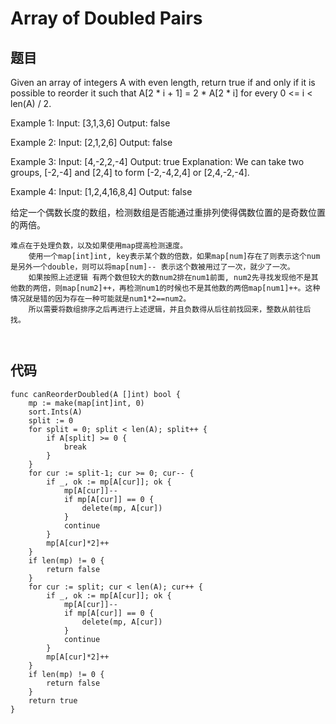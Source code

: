 # Array of Doubled Pairs


## 题目

Given an array of integers A with even length, return true if and only if it is possible to reorder it such that A[2 * i + 1] = 2 * A[2 * i] for every 0 <= i < len(A) / 2.

 

Example 1:
Input: [3,1,3,6]
Output: false

Example 2:
Input: [2,1,2,6]
Output: false

Example 3:
Input: [4,-2,2,-4]
Output: true
Explanation: We can take two groups, [-2,-4] and [2,4] to form [-2,-4,2,4] or [2,4,-2,-4].

Example 4:
Input: [1,2,4,16,8,4]
Output: false

给定一个偶数长度的数组，检测数组是否能通过重排列使得偶数位置的是奇数位置的两倍。

```
难点在于处理负数，以及如果使用map提高检测速度。
    使用一个map[int]int, key表示某个数的倍数，如果map[num]存在了则表示这个num是另外一个double，则可以将map[num]-- 表示这个数被用过了一次，就少了一次。
    如果按照上述逻辑 有两个数但较大的数num2排在num1前面, num2先寻找发现他不是其他数的两倍，则map[num2]++，再检测num1的时候也不是其他数的两倍map[num1]++。这种情况就是错的因为存在一种可能就是num1*2==num2。
    所以需要将数组排序之后再进行上述逻辑，并且负数得从后往前找回来，整数从前往后找。



```


## 代码


```golang
func canReorderDoubled(A []int) bool {
    mp := make(map[int]int, 0)
    sort.Ints(A)
    split := 0
    for split = 0; split < len(A); split++ {
        if A[split] >= 0 {
            break
        }
    }
    for cur := split-1; cur >= 0; cur-- {
        if _, ok := mp[A[cur]]; ok {
            mp[A[cur]]--
            if mp[A[cur]] == 0 {
                delete(mp, A[cur])
            }
            continue
        }
        mp[A[cur]*2]++
    }
    if len(mp) != 0 {
        return false
    }
    for cur := split; cur < len(A); cur++ {
        if _, ok := mp[A[cur]]; ok {
            mp[A[cur]]--
            if mp[A[cur]] == 0 {
                delete(mp, A[cur])
            }
            continue
        }
        mp[A[cur]*2]++
    }
    if len(mp) != 0 {
        return false
    }
    return true
}



```
